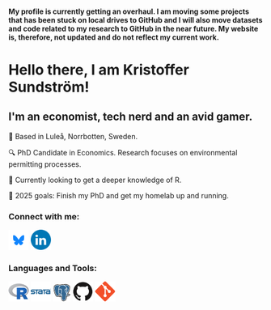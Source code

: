 #### My profile is currently getting an overhaul. I am moving some projects that has been stuck on local drives to GitHub and I will also move datasets and code related to my research to GitHub in the near future. My website is, therefore, not updated and do not reflect my current work.

# Hello there, I am Kristoffer Sundström!

## I'm an economist, tech nerd and an avid gamer.

&#128205; Based in Luleå, Norrbotten, Sweden.

&#128269; PhD Candidate in Economics. Research focuses on environmental permitting processes.

&#127793; Currently looking to get a deeper knowledge of R.

&#129349; 2025 goals: Finish my PhD and get my homelab up and running.

### Connect with me:

[<img alt="alt_text" width="40px" src="icons/bluesky-original.png" />](https://bsky.app/profile/k-sundstroem.bsky.social) [<img alt="alt_text" width="40px" src="icons/LinkedIn-original.svg" />]([https://bsky.app/profile/k-sundstroem.bsky.social](https://www.linkedin.com/in/kristoffersundstroem/))

### Languages and Tools:
<img alt="alt_text" width="40px" src="icons/r-original.svg" /> <img alt="alt_text" width="40px" src="icons/stata-original-wordmark.svg" /> <img alt="alt_text" width="35px" src="icons/postgresql-original.svg" /> <img alt="alt_text" width="40px" src="icons/github-original.svg" /> <img alt="alt_text" width="40px" src="icons/git-original.svg" />
<!---
Kristoffer-Sundstroem/Kristoffer-Sundstroem is a ✨ special ✨ repository because its `README.md` (this file) appears on your GitHub profile.
You can click the Preview link to take a look at your changes.
--->
